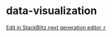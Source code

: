 # data-visualization

[Edit in StackBlitz next generation editor ⚡️](https://stackblitz.com/~/github.com/alexqin0104/data-visualization)